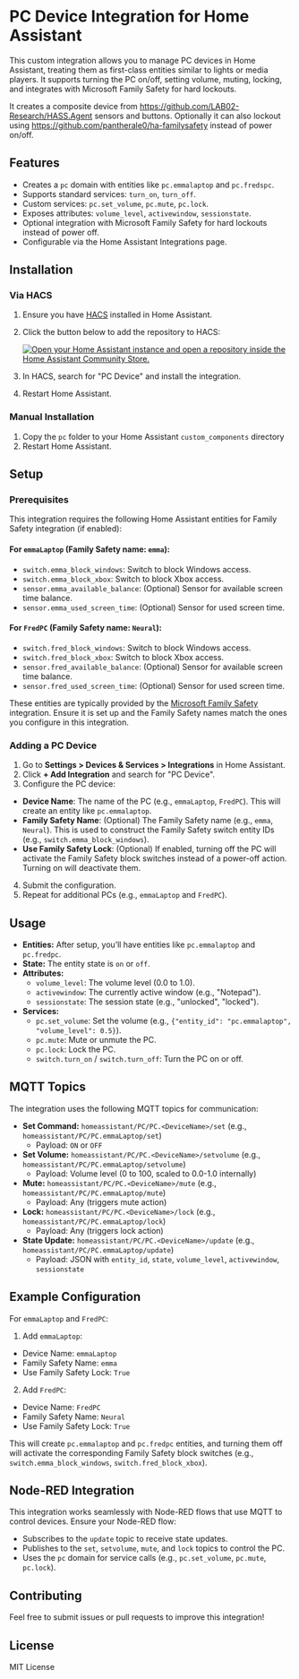 # PC Device Integration for Home Assistant

This custom integration allows you to manage PC devices in Home Assistant, treating them as first-class entities similar to lights or media players. It supports turning the PC on/off, setting volume, muting, locking, and integrates with Microsoft Family Safety for hard lockouts.

It creates a composite device from https://github.com/LAB02-Research/HASS.Agent sensors and buttons.
Optionally it can also lockout using https://github.com/pantherale0/ha-familysafety instead of power on/off.

## Features
- Creates a `pc` domain with entities like `pc.emmalaptop` and `pc.fredspc`.
- Supports standard services: `turn_on`, `turn_off`.
- Custom services: `pc.set_volume`, `pc.mute`, `pc.lock`.
- Exposes attributes: `volume_level`, `activewindow`, `sessionstate`.
- Optional integration with Microsoft Family Safety for hard lockouts instead of power off.
- Configurable via the Home Assistant Integrations page.

## Installation

### Via HACS
1. Ensure you have [HACS](https://hacs.xyz/) installed in Home Assistant.
2. Click the button below to add the repository to HACS:

   [![Open your Home Assistant instance and open a repository inside the Home Assistant Community Store.](https://my.home-assistant.io/badges/hacs_repository.svg)](https://my.home-assistant.io/redirect/hacs_repository/?owner=rotwang9000&repository=HA_PC_device&category=integration)

3. In HACS, search for "PC Device" and install the integration.
4. Restart Home Assistant.

### Manual Installation
1. Copy the `pc` folder to your Home Assistant `custom_components` directory
2. Restart Home Assistant.

## Setup

### Prerequisites
This integration requires the following Home Assistant entities for Family Safety integration (if enabled):

#### For `emmaLaptop` (Family Safety name: `emma`):
- `switch.emma_block_windows`: Switch to block Windows access.
- `switch.emma_block_xbox`: Switch to block Xbox access.
- `sensor.emma_available_balance`: (Optional) Sensor for available screen time balance.
- `sensor.emma_used_screen_time`: (Optional) Sensor for used screen time.

#### For `FredPC` (Family Safety name: `Neural`):
- `switch.fred_block_windows`: Switch to block Windows access.
- `switch.fred_block_xbox`: Switch to block Xbox access.
- `sensor.fred_available_balance`: (Optional) Sensor for available screen time balance.
- `sensor.fred_used_screen_time`: (Optional) Sensor for used screen time.

These entities are typically provided by the [Microsoft Family Safety](https://www.home-assistant.io/integrations/microsoft_family_safety) integration. Ensure it is set up and the Family Safety names match the ones you configure in this integration.

### Adding a PC Device
1. Go to **Settings > Devices & Services > Integrations** in Home Assistant.
2. Click **+ Add Integration** and search for "PC Device".
3. Configure the PC device:
- **Device Name**: The name of the PC (e.g., `emmaLaptop`, `FredPC`). This will create an entity like `pc.emmalaptop`.
- **Family Safety Name**: (Optional) The Family Safety name (e.g., `emma`, `Neural`). This is used to construct the Family Safety switch entity IDs (e.g., `switch.emma_block_windows`).
- **Use Family Safety Lock**: (Optional) If enabled, turning off the PC will activate the Family Safety block switches instead of a power-off action. Turning on will deactivate them.
4. Submit the configuration.
5. Repeat for additional PCs (e.g., `emmaLaptop` and `FredPC`).

## Usage
- **Entities:** After setup, you’ll have entities like `pc.emmalaptop` and `pc.fredpc`.
- **State:** The entity state is `on` or `off`.
- **Attributes:**
  - `volume_level`: The volume level (0.0 to 1.0).
  - `activewindow`: The currently active window (e.g., "Notepad").
  - `sessionstate`: The session state (e.g., "unlocked", "locked").
- **Services:**
  - `pc.set_volume`: Set the volume (e.g., `{"entity_id": "pc.emmalaptop", "volume_level": 0.5}`).
  - `pc.mute`: Mute or unmute the PC.
  - `pc.lock`: Lock the PC.
  - `switch.turn_on` / `switch.turn_off`: Turn the PC on or off.

## MQTT Topics
The integration uses the following MQTT topics for communication:
- **Set Command:** `homeassistant/PC/PC.<DeviceName>/set` (e.g., `homeassistant/PC/PC.emmaLaptop/set`)
  - Payload: `ON` or `OFF`
- **Set Volume:** `homeassistant/PC/PC.<DeviceName>/setvolume` (e.g., `homeassistant/PC/PC.emmaLaptop/setvolume`)
  - Payload: Volume level (0 to 100, scaled to 0.0-1.0 internally)
- **Mute:** `homeassistant/PC/PC.<DeviceName>/mute` (e.g., `homeassistant/PC/PC.emmaLaptop/mute`)
  - Payload: Any (triggers mute action)
- **Lock:** `homeassistant/PC/PC.<DeviceName>/lock` (e.g., `homeassistant/PC/PC.emmaLaptop/lock`)
  - Payload: Any (triggers lock action)
- **State Update:** `homeassistant/PC/PC.<DeviceName>/update` (e.g., `homeassistant/PC/PC.emmaLaptop/update`)
  - Payload: JSON with `entity_id`, `state`, `volume_level`, `activewindow`, `sessionstate`

## Example Configuration
For `emmaLaptop` and `FredPC`:
1. Add `emmaLaptop`:
- Device Name: `emmaLaptop`
- Family Safety Name: `emma`
- Use Family Safety Lock: `True`
2. Add `FredPC`:
- Device Name: `FredPC`
- Family Safety Name: `Neural`
- Use Family Safety Lock: `True`

This will create `pc.emmalaptop` and `pc.fredpc` entities, and turning them off will activate the corresponding Family Safety block switches (e.g., `switch.emma_block_windows`, `switch.fred_block_xbox`).

## Node-RED Integration
This integration works seamlessly with Node-RED flows that use MQTT to control devices. Ensure your Node-RED flow:
- Subscribes to the `update` topic to receive state updates.
- Publishes to the `set`, `setvolume`, `mute`, and `lock` topics to control the PC.
- Uses the `pc` domain for service calls (e.g., `pc.set_volume`, `pc.mute`, `pc.lock`).

## Contributing
Feel free to submit issues or pull requests to improve this integration!

## License
MIT License
